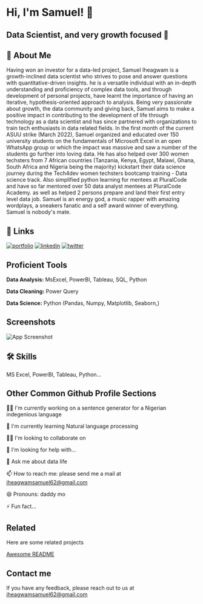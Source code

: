 
# Hi, I'm Samuel! 👋


## Data Scientist, and very growth focused 🚀

## 🚀 About Me
Having won an investor for a data-led project, Samuel Iheagwam is a growth-inclined data scientist who strives to pose and answer questions with quantitative-driven insights. he is a versatile individual with an in-depth understanding and proficiency of complex data tools, and through development of personal projects, have learnt the importance of having an iterative, hypothesis-oriented approach to analysis. Being very passionate about growth, the data community and giving back, Samuel aims to make a positive impact in contributing to the development of life through technology as a data scientist and has since partnered with organizations to train tech enthusiasts in data related fields. In the first month of the current ASUU strike (March 2022), Samuel organized and educated over 150 university students on the fundamentals of Microsoft Excel in an open WhatsApp group or which the impact was massive and saw a number of the students go further into loving data. He has also helped over 300 women techsters from 7 African countries (Tanzania, Kenya, Egypt, Malawi, Ghana, South Africa and Nigeria being the majority) kickstart their data science journey during the Tech4dev women techsters bootcamp training - Data science track. Also simplified python learning for mentees at PluralCode and have so far mentored over 50 data analyst mentees at PluralCode Academy. as well as helped 2 persons prepare and land their first entry level data job. Samuel is an energy god, a music rapper with amazing wordplays, a sneakers fanatic and a self award winner of everything. Samuel is nobody's mate.


## 🔗 Links
[![portfolio](https://img.shields.io/badge/my_portfolio-000?style=for-the-badge&logo=ko-fi&logoColor=white)](https://samueliheagwam.com/)
[![linkedin](https://img.shields.io/badge/linkedin-0A66C2?style=for-the-badge&logo=linkedin&logoColor=white)](https://www.linkedin.com/samueliheagwam)
[![twitter](https://img.shields.io/badge/twitter-1DA1F2?style=for-the-badge&logo=twitter&logoColor=white)](https://twitter.com/manlikesiq)


## Proficient Tools

**Data Analysis:** MsExcel, PowerBI, Tableau, SQL, Python

**Data Cleaning:** Power Query

**Data Science:** Python (Pandas, Numpy, Matplotlib, Seaborn,)


## Screenshots

![App Screenshot](https://via.placeholder.com/468x300?text=App+Screenshot+Here)


## 🛠 Skills
MS Excel, PowerBI, Tableau, Python...


## Other Common Github Profile Sections
👩‍💻 I'm currently working on a sentence generator for a Nigerian indegenious language

🧠 I'm currently learning Natural language processing

👯‍♀️ I'm looking to collaborate on 

🤔 I'm looking for help with...

💬 Ask me about data life

📫 How to reach me: please send me a mail at iheagwamsamuel62@gmail.com

😄 Pronouns: daddy mo

⚡️ Fun fact...


## Related

Here are some related projects

[Awesome README](https://github.com/matiassingers/awesome-readme)


## Contact me

If you have any feedback, please reach out to us at iheagwamsamuel62@gmail.com
